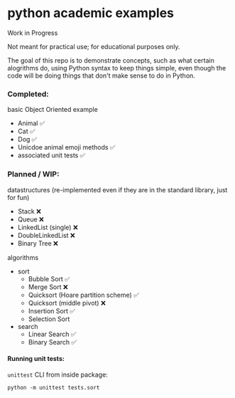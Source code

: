 # python academic examples
Work in Progress

Not meant for practical use; for educational purposes only.

The goal of this repo is to demonstrate concepts, such as what certain alogrithms do,
using Python syntax to keep things simple,
even though the code will be doing things that don't make sense to do in Python.

### Completed:
basic Object Oriented example
- Animal :white_check_mark:
- Cat :white_check_mark:
- Dog :white_check_mark:
- Unicdoe animal emoji methods :white_check_mark:
- associated unit tests :white_check_mark:

### Planned / WIP:
datastructures (re-implemented even if they are in the standard library, just for fun)
- Stack :x:
- Queue :x:
- LinkedList (single) :x:
- DoubleLinkedList :x:
- Binary Tree :x:

algorithms
- sort
  - Bubble Sort :white_check_mark:
  - Merge Sort :x:
  - Quicksort (Hoare partition scheme) :white_check_mark:
  - Quicksort (middle pivot) :x:
  - Insertion Sort :white_check_mark:
  - Selection Sort
- search
  - Linear Search :white_check_mark:
  - Binary Search :white_check_mark:

#### Running unit tests:
`unittest` CLI from inside package:

    python -m unittest tests.sort
